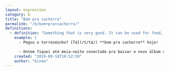 ```yaml
---
layout: expression
category: b
title: "Bom pra cachorro"
permalink: "/b/bom+pra+cachorro/"
definitions:
  - definition: "Something that is very good. It can be used for food, a situation or event. It may be used for things like exercise, music, or even people, but it may sound weird depending on the context."
    example: |
      - Pegou o torresminho? [Tá](/t/tá/) **bom pra cachorro** hoje!
      
      - Ontem fiquei até meia-noite conectado pra baixar o novo álbum do Pearl Jam no Napster. O som dos caras é bom pra cachorro!
    created: "2019-09-16T19:52:59"
    author: "kinow"
---
```

